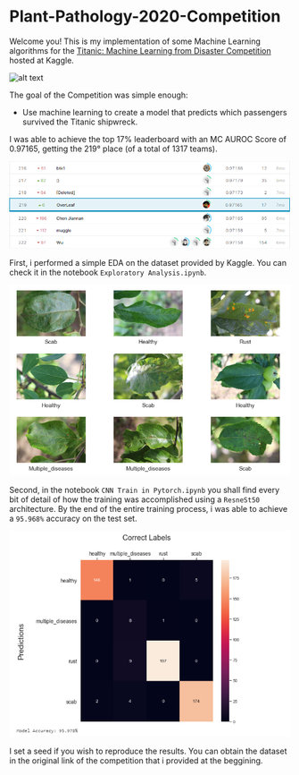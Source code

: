 # Plant-Pathology-2020-Competition

Welcome you! This is my implementation of some Machine Learning algorithms for the [Titanic: Machine Learning from Disaster Competition](https://www.kaggle.com/c/titanic) hosted at Kaggle.

![alt text](https://raw.githubusercontent.com/ChristianCFranca/Plant-Pathology-2020-Competition/main/git-images/Logo.PNG?raw=true)

The goal of the Competition was simple enough: 
- Use machine learning to create a model that predicts which passengers survived the Titanic shipwreck.

I was able to achieve the top 17% leaderboard with an MC AUROC Score of 0.97165, getting the 219° place (of a total of 1317 teams).

![alt text](https://raw.githubusercontent.com/ChristianCFranca/Plant-Pathology-2020-Competition/main/git-images/rank.PNG?raw=true)

First, i performed a simple EDA on the dataset provided by Kaggle. You can check it in the notebook `Exploratory Analysis.ipynb`.

![alt text](https://raw.githubusercontent.com/ChristianCFranca/Plant-Pathology-2020-Competition/main/git-images/EDA.PNG?raw=true)

Second, in the notebook `CNN Train in Pytorch.ipynb` you shall find every bit of detail of how the training was accomplished using a `ResneSt50` architecture. By the end of the entire training process, i was able to achieve a `95.968%` accuracy on the test set.

![alt text](https://raw.githubusercontent.com/ChristianCFranca/Plant-Pathology-2020-Competition/main/git-images/CMResults.PNG?raw=true)

I set a seed if you wish to reproduce the results. You can obtain the dataset in the original link of the competition that i provided at the beggining.
